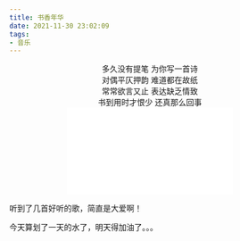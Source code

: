 ```yaml
---
title: 书香年华
date: 2021-11-30 23:02:09
tags:
- 音乐
---
```


<center>多久没有提笔 为你写一首诗</center>

<center>对偶平仄押韵 难道都在故纸</center>

<center>常常欲言又止 表达缺乏情致</center>

<center>书到用时才恨少 还真那么回事</center>



<center><iframe frameborder="no" border="0" marginwidth="0" marginheight="0" width=298 height=52 src="//music.163.com/outchain/player?type=2&id=569214249&auto=1&height=32"></iframe></center>

<center><iframe frameborder="no" border="0" marginwidth="0" marginheight="0" width=298 height=52 src="//music.163.com/outchain/player?type=2&id=404182479&auto=1&height=32"></iframe></center>

<center><iframe frameborder="no" border="0" marginwidth="0" marginheight="0" width=298 height=52 src="//music.163.com/outchain/player?type=2&id=1830649643&auto=1&height=32"></iframe></center>

听到了几首好听的歌，简直是大爱啊！

今天算划了一天的水了，明天得加油了。。。

